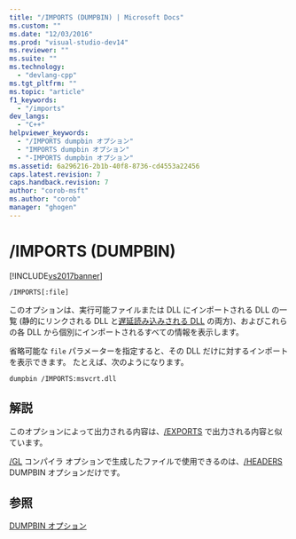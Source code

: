 ```yaml
---
title: "/IMPORTS (DUMPBIN) | Microsoft Docs"
ms.custom: ""
ms.date: "12/03/2016"
ms.prod: "visual-studio-dev14"
ms.reviewer: ""
ms.suite: ""
ms.technology: 
  - "devlang-cpp"
ms.tgt_pltfrm: ""
ms.topic: "article"
f1_keywords: 
  - "/imports"
dev_langs: 
  - "C++"
helpviewer_keywords: 
  - "/IMPORTS dumpbin オプション"
  - "IMPORTS dumpbin オプション"
  - "-IMPORTS dumpbin オプション"
ms.assetid: 6a296216-2b1b-40f8-8736-cd4553a22456
caps.latest.revision: 7
caps.handback.revision: 7
author: "corob-msft"
ms.author: "corob"
manager: "ghogen"
---
```

# /IMPORTS (DUMPBIN)
[!INCLUDE[vs2017banner](../../assembler/inline/includes/vs2017banner.md)]

```  
/IMPORTS[:file]  
```  
  
 このオプションは、実行可能ファイルまたは DLL にインポートされる DLL の一覧 \(静的にリンクされる DLL と[遅延読み込みされる DLL](../../build/reference/linker-support-for-delay-loaded-dlls.md) の両方\)、およびこれらの各 DLL から個別にインポートされるすべての情報を表示します。  
  
 省略可能な `file` パラメーターを指定すると、その DLL だけに対するインポートを表示できます。  たとえば、次のようになります。  
  
```  
dumpbin /IMPORTS:msvcrt.dll  
```  
  
## 解説  
 このオプションによって出力される内容は、[\/EXPORTS](../../build/reference/dash-exports.md) で出力される内容と似ています。  
  
 [\/GL](../../build/reference/gl-whole-program-optimization.md) コンパイラ オプションで生成したファイルで使用できるのは、[\/HEADERS](../../build/reference/headers.md) DUMPBIN オプションだけです。  
  
## 参照  
 [DUMPBIN オプション](../../build/reference/dumpbin-options.md)